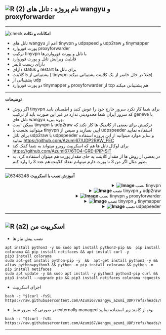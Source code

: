 ![R (2)](https://github.com/Azumi67/PrivateIP-Tunnel/assets/119934376/a064577c-9302-4f43-b3bf-3d4f84245a6f)
نام پروژه :  تانل های wangyu و proxyforwarder
---------------------------------------------------------------
----------------------------------
![check](https://github.com/Azumi67/PrivateIP-Tunnel/assets/119934376/13de8d36-dcfe-498b-9d99-440049c0cf14)
**امکانات و نکات**

- تانل های wangyu اعم از tinyvpn و udpspeed و udp2raw و tinymapper
- پورت فوروارد proxyforwarder
- ترکیب tinyvpn با تانل و پورت فورواردرها
- قابلیت ویرایش تانل و پورت فوروارد
- دارای ریست تایمر
- دارای status و restart برای تانل ها
- پشتیبانی از 5 کلاینت ( tinyvpn فعلا در حال حاضر از یک کلاینت پشتیبانی میکند)
- پشتیبانی از udp
- دو پورت فوروارد tinymapper و proxyforwarder از tcp هم پشتیبانی میکند
-------

**توضیحات**
- اگر روش tinyvpn برای شما کار نکرد سرور خارج خود را عوض کنید و اطمینان یابید که سرور ایران شما محدودیتی ندارد در غیر این صورت باید از ترکیب geneve با تانل های wangyu بهره ببرید
- ممکن است tinyvpn با udp2raw ترکیبش برای بعضی از کانفیگ ها کار نکند که میتوانید نخست با tinyvpn ایپی بسازید و سپس از udpspeeder استفاده نمایید
- برای تانل udp2raw با udpspeeder و سایر موارد میتوانید از این پروزه استفاده نمایید https://github.com/Azumi67/UDP2RAW_FEC
- برای لوکال تانل ها هم که اسکریپت روبرو میتواند به شما کمک کند https://github.com/Azumi67/6TO4-GRE-IPIP-SIT
- در بعضی از روش ها از مقدار کلاینت یه حای مقدار پورت هم میتوان استفاده کرد. به طور مثال اگر من 3 تا پورت دارم میتوانم تعداد کلاینت هم عدد 3 را وارد کنم. 

---------

![6348248](https://github.com/Azumi67/PrivateIP-Tunnel/assets/119934376/398f8b07-65be-472e-9821-631f7b70f783)
**آموزش نصب با اسکریپت**
 <div align="right">
  <details>
    <summary><strong><img src="https://github.com/Azumi67/Rathole_reverseTunnel/assets/119934376/fcbbdc62-2de5-48aa-bbdd-e323e96a62b5" alt="Image"> </strong>نصب tinyvpn</summary>

------------------------------------ 

<p align="right">
  <img src="https://github.com/user-attachments/assets/acd06ba1-de2f-4feb-a8ae-65c549143029" alt="Image" />
  </p>

- بین سرور و کلاینت یک پرایوت ایپی ایجاد میکنیم و از این پرایوت ایپی در تانل ها و پورت فوروارد ها استفاده مینماییم
- نخست سرور را کانفیگ میکنم. پورت تانل را 4040 میذارم و ساب نت را 10.22.22.1 انتخاب میکنم. شما میتوانید اعداد دیگری بگذارید
- نام tun را آزومی میذارم و fec را فعال میکنم. پس yes را وارد میکنم
- برای mode عدد 1 و برای timeout عدد 1 را قرار میدهم
- مقدار mtu را 1250 قرار میدهم که باعث قطعی نشود. این مورد را باید خود شما بررسی کنید اما به صورت معمول باید بر روی 1250 جواب دهد
- پسورد را ازومی قرار میدهم
- ریست تایمر را فعال نمیکنم. شما بسته به نیاز خودتان میتوانید فعال کنید
- یک keepalive هم ایجاد میشود

**کلاینت**
<p align="right">
  <img src="https://github.com/user-attachments/assets/d55241fd-f37f-4db9-973e-128f828a19bf" alt="Image" />
  </p>

- حالا در کلاینت ایپی پابلیک ورژن 4 سرور خارج را وارد میکنم و سپس پرایوت ایپی را وارد میکنم . 10.22.22.2
- مانند سرور fec را فعال میکنم و پورت تانل هم 4040 وارد میکنم
- نام tun را ازومی وارد میکنم و مقادیر timeout و mode را بر روی 1 قرار میدهم
- مقدار mtu را 1250 قرار میدهم و پسورد را ازومی وارد میکنم
- حالا میتوانیم از این ایپی برای تانل و موارد دیگر استفاده نماییم

------------------

  </details>
</div>  

 <div align="right">
  <details>
    <summary><strong><img src="https://github.com/Azumi67/Rathole_reverseTunnel/assets/119934376/fcbbdc62-2de5-48aa-bbdd-e323e96a62b5" alt="Image"> </strong>نصب tinyvpn و udp2raw</summary>

------------------------------------ 

<p align="right">

  <img src="https://github.com/user-attachments/assets/c1a5f791-8ca7-48e2-9ff1-fc56bf9eeff4" alt="Image" />
  </p>

- مانند قبل نحست باید tinyvpn کانفیگ شود و سپس udp2raw . باید در نظر داشت که این مورد ممکن است برای تمام کانفیگ ها و سرور جوابگو نباشد و باید خود شما ان را تست نمایید
- مانند قبل پورت tinyvp و ساب نت و نام tun و فعال کردن fec را وارد میکنم و مقدار timeout و mode را یک قرار میدهم و مقدار mtu را 1250 و پسورد را ازومی وارد میکنم
- من تنها یک پورت کانفیگ دارم پس عدد 1 را برای تعداد پورت وارد میکنم
- پورت تانل برای udp2raw را 4040 وارد میکنم و پورت udp که پورت کانفیک است را 18743 وارد میکنم و پسورد هم وارد میکنم
- برای raw mode از udp استفاده میکنم

<p align="right">

  <img src="https://github.com/user-attachments/assets/8b70e50e-f58d-47da-b5ef-8e1c141d147d" alt="Image" />
  </p>

- مانند قبل در کلاینت، نخست کانفیگ tinyvpn را انجام میدهم. پابلیک ایپی 4 سرور خارج را وارد میکنم.
- ساب نت را انتخاب میکنم. پرایوت ایپی، ایپی مقابل سرور خارج خواهد بود
- گزینه fec را فعال میکنم و مقدار timeout و mode را یک قرار میدهم
- نام tun و پسورد را ازومی قرار میدهم. پورت tinyvpn همانند سرور خارج خواهد بود
- مقدار mtu را 1250 میذارم
- حالا برای کانفیگ udp2raw مانند قبل انجام میدم
- پورت udp که همان پورت کانفیگ است را 18743 قرار میدهم. پورت تانل مانند سرور خارج 4040 قرار میدهم
- پرایوت ایپی ادرسی که با tinyvp به دست اوردم را در اینجا قرار میدهم. باید پرایوت ایپی سرور خارج را در اینجا وارد نمایید
- پسورد را مانند سرور خارج وارد میکنم و raw mode را udp انتخاب میکنم

------------------

  </details>
</div>  

 <div align="right">
  <details>
    <summary><strong><img src="https://github.com/Azumi67/Rathole_reverseTunnel/assets/119934376/fcbbdc62-2de5-48aa-bbdd-e323e96a62b5" alt="Image"> </strong>نصب tinyvpn و proxyforwarder</summary>

------------------------------------ 


<p align="right">

  <img src="https://github.com/user-attachments/assets/d5c699a9-4a66-4cc2-932a-0d2a8dbe9fe6" alt="Image" />
  </p>

- در سرور خارج تنها کافی است که tinyvpn نصب شود و پورت فوواردر تنها کافی است که در کلاینت ایران نصب شود
- مانند قبل کانفیگ tinyvpn را انجام میدهم
- پورت tinyvpn را 4040 قرار میدهم. ساب نت را 10.22.22.1 انتخاب میکنم
- نام tun و پسورد را ازومی وارد میکنم
- گزینه fec را فعال میکنم و مقدار timeout و mode را 1 وارد میکنم
- مقدار mtu هم 1250 وارد میکنم که مشکلات قطعی برطرف شود
<p align="right">

  <img src="https://github.com/user-attachments/assets/a16f08d3-ab41-4fd7-bf97-ecd63fed1e73" alt="Image" />
  </p>

- حالا کلاینت را کانفیگ میکنم. ایپی پابلیک سرور خارج را وارد میکنم و پرایوت ایپی مقابل سرور خارج را وارد میکنم کخ میشود 10.22.22.2
- گزینه fec را فعال میکنم و پورت tinyvpn را 4040 قرار میدهم
- مانند سرور خارج پسورد و نام tun را ازومی قرار میدهم
- مقدار timeout و mode را یک قرار میدهم و مقدار mtu را 1250 وارد میکنم
<p align="right">

  <img src="https://github.com/user-attachments/assets/9824cf42-9128-4d86-b47e-e7d5ef7bccc0" alt="Image" />
  </p>
  
- حالا بین tcp و udp، udp را انتخاب میکنم و تعداد پورت را یک قرار میدهم
- حالا نوبت کانفیگ یک میباشد
- پورت لوکال که مانند پورت کانفیگ 18743 وارد میکنم
- ادرس destination همان ایپی پرایوت سرور خارج 10.22.22.1 میشود
- پورت destination هم که پورت گانفیگ میباشد که همان 18743 میباشد
- بقیه مقادیر را به صورت دیفالت قرار میدهم
<p align="right">

  <img src="https://github.com/user-attachments/assets/2be94401-d105-4e80-9913-ecd41253a873" alt="Image" />
  </p>
  

- برای ویرایش هم میتوانید هم source address و هم source destination را ویرایش کنید یا بلاک جدیدی اضافه کنید یا حتی پاک کنید . بعد از ویرایش یا اضافه کردن حتما گزینه save را بزنید

-------------------------

  </details>
</div>  

 <div align="right">
  <details>
    <summary><strong><img src="https://github.com/Azumi67/Rathole_reverseTunnel/assets/119934376/fcbbdc62-2de5-48aa-bbdd-e323e96a62b5" alt="Image"> </strong>نصب tinyvpn و tinymapper</summary>

------------------------------------ 

<p align="right">

  <img src="https://github.com/user-attachments/assets/d5c699a9-4a66-4cc2-932a-0d2a8dbe9fe6" alt="Image" />
  </p>

- در سرور خارج تنها کافی است که tinyvpn نصب شود و پورت فوواردر تنها کافی است که در کلاینت ایران نصب شود
- مانند قبل کانفیگ tinyvpn را انجام میدهم
- پورت tinyvpn را 4040 قرار میدهم. ساب نت را 10.22.22.1 انتخاب میکنم
- نام tun و پسورد را ازومی وارد میکنم
- گزینه fec را فعال میکنم و مقدار timeout و mode را 1 وارد میکنم
- مقدار mtu هم 1250 وارد میکنم که مشکلات قطعی برطرف شود
<p align="right">

  <img src="https://github.com/user-attachments/assets/a16f08d3-ab41-4fd7-bf97-ecd63fed1e73" alt="Image" />
  </p>

- حالا کلاینت را کانفیگ میکنم. ایپی پابلیک سرور خارج را وارد میکنم و پرایوت ایپی مقابل سرور خارج را وارد میکنم کخ میشود 10.22.22.2
- گزینه fec را فعال میکنم و پورت tinyvpn را 4040 قرار میدهم
- مانند سرور خارج پسورد و نام tun را ازومی قرار میدهم
- مقدار timeout و mode را یک قرار میدهم و مقدار mtu را 1250 وارد میکنم
<p align="right">

  <img src="https://github.com/user-attachments/assets/5dee9dd7-2c96-4a50-9aff-3746cb51902b" alt="Image" />
  </p>

- کانفیگ tinymapper را اغاز میکنم. تنها یک پورت دارم پس عدد یک را وارد میکنم
- ایپی ورژن 4 را وارد میکنم چون پرایوت ایپی tinyvpn ورژن 4 میباشد
- لوکال ادرس که همیشه 0.0.0.0 میباشد
- پورت لوکال هماند پورت کانفیگ قرار میدهم یعنی 18743
- ریموت ادرس را همان پرایوت ایپی که با tinyvpn در سرور ساخته ایم، قرار میدهم یعنی 10.22.22.1
- پورت ریموت را 18743 قرار میدهم
- چون میخواهم کانفیگ udp استفاده کنم قسمت پروتکل را udp انتخاب میکنم
- پورت فوروارد ها حتما نیار به لوکال ایپی یا پرایوت ایپی tinyvpn دارند تا به درستی کار کنند
<p align="right">

  <img src="https://github.com/user-attachments/assets/8c65df08-eda7-475c-a0dd-3e47ba6e8c47" alt="Image" />
  </p>

- برای ویرایش ان هم میتوانید مانند اسکرین مقابل عمل کنید
------------------

  </details>
</div>  

 <div align="right">
  <details>
    <summary><strong><img src="https://github.com/Azumi67/Rathole_reverseTunnel/assets/119934376/fcbbdc62-2de5-48aa-bbdd-e323e96a62b5" alt="Image"> </strong>نصب udpspeeder</summary>

------------------------------------ 

<p align="right">

  <img src="https://github.com/user-attachments/assets/b44366ac-375e-4440-b54b-bddf1b9bc256" alt="Image" />
  </p>

- نصب udpspeeder را از سرور خارج اغاز میکنم.من تنها یک کلاینت دارم و کانفیگ کلاینت یک را اغاز میکنم. پورت تانل را 4040 قرار میدهم و پورت udp را 18743 وارد میکنم
- پسورد ار ازومی وارد میکنم و گزینه fec را فعال میکنم
- مقدار mode را یک قرار میدهم
<p align="right">

  <img src="https://github.com/user-attachments/assets/5b77b06f-fe6f-4e71-818b-9a917ec6a5c4" alt="Image" />
  </p>

- پورت تانل 4040 را وارد میکنم
- پورت udp را 18743 وارد میکنم
- پسورد را ازومی وارد میکنم
- ایپی ادرس سرور خارج را وارد میکنم
- مقدار mode را یک وارد میکنم
- گزینه fec را فعال میکنم

------------------

  </details>
</div>  

--------------------

![R (a2)](https://github.com/Azumi67/PrivateIP-Tunnel/assets/119934376/716fd45e-635c-4796-b8cf-856024e5b2b2)
**اسکریپت من**
----------------

- نصب پیش نیاز ها
```
apt install python3 -y && sudo apt install python3-pip &&  pip install colorama && pip install netifaces && apt install curl -y
pip3 install colorama
sudo apt-get install python-pip -y  &&  apt-get install python3 -y && alias python=python3 && python -m pip install colorama && python -m pip install netifaces
sudo apt update -y && sudo apt install -y python3 python3-pip curl && pip3 install --upgrade pip && pip3 install netifaces colorama requests

```
- اجرای اسکریپت
```
bash -c "$(curl -fsSL https://raw.githubusercontent.com/Azumi67/Wangyu_azumi_UDP/refs/heads/main/wangyu.sh)"
```
- در صورتی که سرور شما externally managed بود، از کامند زیر استفاده نمایید
```
bash -c "$(curl -fsSL https://raw.githubusercontent.com/Azumi67/Wangyu_azumi_UDP/refs/heads/main/managed.sh)"
```
---------------------------------------------
